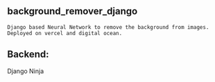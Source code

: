 ## background_remover_django
    Django based Neural Network to remove the background from images. 
    Deployed on vercel and digital ocean.

## Backend:
   Django Ninja
   